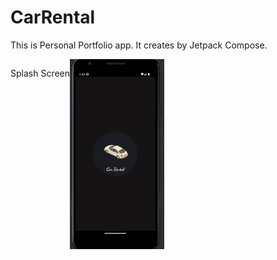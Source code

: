 # CarRental

This is Personal Portfolio app. It creates by Jetpack Compose.

<div style="display:flex;">
  <p >Splash Screen</p>
  <img alt="Splash Screen" src="images/splash.png" width="30%"> </div>
